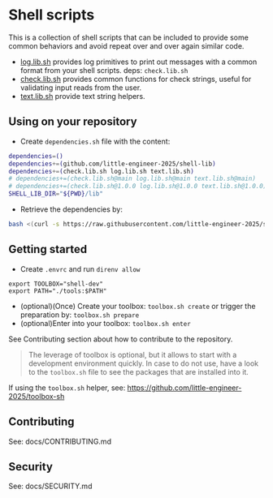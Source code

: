 # Shell scripts

This is a collection of shell scripts that can be
included to provide some common behaviors and avoid
repeat over and over again similar code.

- [log.lib.sh](docs/log.lib.md) provides log primitives to print out messages
  with a common format from your shell scripts. deps: `check.lib.sh`
- [check.lib.sh](docs/check.lib.md) provides common functions for check
  strings, useful for validating input reads from the user.
- [text.lib.sh](docs/text.lib.md) provide text string helpers.

## Using on your repository

- Create `dependencies.sh` file with the content:

```sh
dependencies=()
dependencies+=(github.com/little-engineer-2025/shell-lib)
dependencies+=(check.lib.sh log.lib.sh text.lib.sh)
# dependencies+=(check.lib.sh@main log.lib.sh@main text.lib.sh@main)
# dependencies+=(check.lib.sh@1.0.0 log.lib.sh@1.0.0 text.lib.sh@1.0.0)
SHELL_LIB_DIR="${PWD}/lib"
```

- Retrieve the dependencies by:

```sh
bash <(curl -s https://raw.githubusercontent.com/little-engineer-2025/shell-lib/refs/heads/main/retrieve.sh)
```


## Getting started

- Create `.envrc` and run `direnv allow`

```shell
export TOOLBOX="shell-dev"
export PATH="./tools:$PATH"
```

- (optional)(Once) Create your toolbox: `toolbox.sh create`
  or trigger the preparation by: `toolbox.sh prepare`
- (optional)Enter into your toolbox: `toolbox.sh enter`

See Contributing section about how to contribute to the
repository.

> The leverage of toolbox is optional, but it allows to start
> with a development environment quickly. In case to do not
> use, have a look to the `toolbox.sh` file to see the packages
> that are installed into it.

If using the `toolbox.sh` helper, see:
https://github.com/little-engineer-2025/toolbox-sh

## Contributing

See: docs/CONTRIBUTING.md

## Security

See: docs/SECURITY.md


